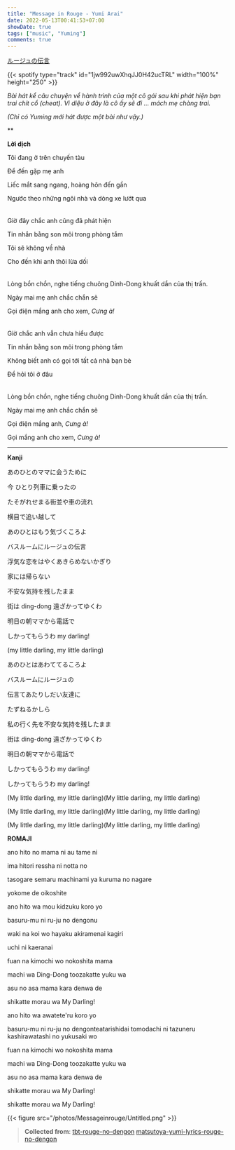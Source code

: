 ```yaml
---
title: "Message in Rouge - Yumi Arai"
date: 2022-05-13T00:41:53+07:00
showDate: true
tags: ["music", "Yuming"]
comments: true
---
```


[ルージュの伝言](https://www.youtube.com/watch?v=eqdi6Px_RoY)

{{< spotify type="track" id="1jw992uwXhqJJ0H42ucTRL" width="100%" height="250" >}}

*Bài hát kể câu chuyện về hành trình của một cô gái sau khi phát hiện bạn trai chít cổ (cheat). Vi diệu ở đây là cô ấy sẽ đi ... mách mẹ chàng trai.*

*(Chỉ có Yuming mới hát được một bài như vậy.)*

**

**Lời dịch**

Tôi đang ở trên chuyến tàu

Để đến gặp mẹ anh

Liếc mắt sang ngang, hoàng hôn đến gần

Ngước theo những ngôi nhà và dòng xe lướt qua
\
\
\
Giờ đây chắc anh cũng đã phát hiện

Tin nhắn bằng son môi trong phòng tắm

Tôi sẽ không về nhà

Cho đến khi anh thôi lừa dối
\
\
\
Lòng bồn chồn, nghe tiếng chuông Dinh-Dong khuất dần của thị trấn.

Ngày mai mẹ anh chắc chắn sẽ

Gọi điện mắng anh cho xem, *Cưng à!*
\
\
\
Giờ chắc anh vẫn chưa hiểu được

Tin nhắn bằng son môi trong phòng tắm 

Không biết anh có gọi tới tất cả nhà bạn bè

Để hỏi tôi ở đâu
\
\
\
Lòng bồn chồn, nghe tiếng chuông Dinh-Dong khuất dần của thị trấn.

Ngày mai mẹ anh chắc chắn sẽ

Gọi điện mắng anh, *Cưng à!*

Gọi mắng anh cho xem, *Cưng à!*

---

**Kanji**

あのひとのママに会うために

今 ひとり列車に乗ったの

たそがれせまる街並や車の流れ

横目で追い越して

あのひとはもう気づくころよ

バスルームにルージュの伝言

浮気な恋をはやくあきらめないかぎり

家には帰らない

不安な気持を残したまま

街は ding-dong 遠ざかってゆくわ

明日の朝ママから電話で

しかってもらうわ my darling!

 (my little darling, my little darling)

あのひとはあわててるころよ

バスルームにルージュの

伝言てあたりしだい友達に 

たずねるかしら

私の行く先を不安な気持を残したまま

街は ding-dong 遠ざかってゆくわ

明日の朝ママから電話で

しかってもらうわ my darling!

しかってもらうわ my darling!

(My little darling, my little darling)(My little darling, my little darling)

(My little darling, my little darling)(My little darling, my little darling)

(My little darling, my little darling)(My little darling, my little darling)

**ROMAJI**

ano hito no mama ni au tame ni

ima hitori ressha ni notta no

tasogare semaru machinami ya kuruma no nagare

yokome de oikoshite

ano hito wa mou kidzuku koro yo

basuru-mu ni ru-ju no dengonu

waki na koi wo hayaku akiramenai kagiri

uchi ni kaeranai

fuan na kimochi wo nokoshita mama

machi wa Ding-Dong toozakatte yuku wa

asu no asa mama kara denwa de

shikatte morau wa My Darling!

ano hito wa awatete'ru koro yo

basuru-mu ni ru-ju no dengonteatarishidai tomodachi ni tazuneru kashirawatashi no yukusaki wo

fuan na kimochi wo nokoshita mama

machi wa Ding-Dong toozakatte yuku wa

asu no asa mama kara denwa de

shikatte morau wa My Darling!

shikatte morau wa My Darling!

{{< figure src="/photos/Messageinrouge/Untitled.png" >}}

> **Collected from**:
[tbt-rouge-no-dengon](https://www.kawaiikakkoiisugoi.com/tbt-rouge-no-dengon/31771/)
[matsutoya-yumi-lyrics-rouge-no-dengon](https://kimonobeat.tumblr.com/post/87073723448/matsutoya-yumi-lyrics-rouge-no-dengon)
>
